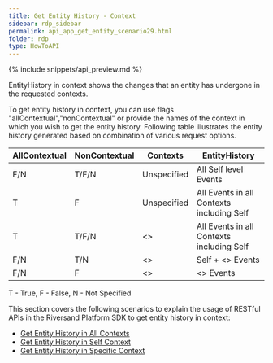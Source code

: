 ```yaml
---
title: Get Entity History - Context
sidebar: rdp_sidebar
permalink: api_app_get_entity_scenario29.html
folder: rdp
type: HowToAPI
---
```


{% include snippets/api_preview.md %}

EntityHistory in context shows the changes that an entity has undergone in the requested contexts.

To get entity history in context, you can use flags "allContextual","nonContextual" or provide the names of the context in which you wish to get the entity history. Following table illustrates the entity history generated based on combination of various request options.

| AllContextual | NonContextual | Contexts | EntityHistory |
|-------|------|-----------|---------|
| F/N | T/F/N | Unspecified | All Self level Events |
| T | F | Unspecified | All Events in all Contexts including Self |
| T | T/F/N | <<Contexts>> | All Events in all Contexts including Self | 
| F/N | T/N | <<Contexts>> | Self + <<Contexts>> Events | 
| F/N | F | <<Contexts>> | <<Contexts>> Events | 

T - True, F - False, N - Not Specified

This section covers the following scenarios to explain the usage of RESTful APIs in the Riversand Platform SDK to get entity history in context:

* [Get Entity History in All Contexts](api_app_get_entity_scenario30.html)
* [Get Entity History in Self Context](api_app_get_entity_scenario31.html)
* [Get Entity History in Specific Context](api_app_get_entity_scenario32.html)
